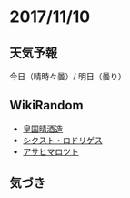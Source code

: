 # 2017/11/10

## 天気予報

今日（晴時々曇）/ 明日（曇り）

## WikiRandom

* [皇国晴酒造](https://ja.wikipedia.org/wiki/%E7%9A%87%E5%9B%BD%E6%99%B4%E9%85%92%E9%80%A0)
* [シクスト・ロドリゲス](https://ja.wikipedia.org/wiki/%E3%82%B7%E3%82%AF%E3%82%B9%E3%83%88%E3%83%BB%E3%83%AD%E3%83%89%E3%83%AA%E3%82%B2%E3%82%B9)
* [アサヒマロツト](https://ja.wikipedia.org/wiki/%E3%82%A2%E3%82%B5%E3%83%92%E3%83%9E%E3%83%AD%E3%83%84%E3%83%88)

## 気づき

